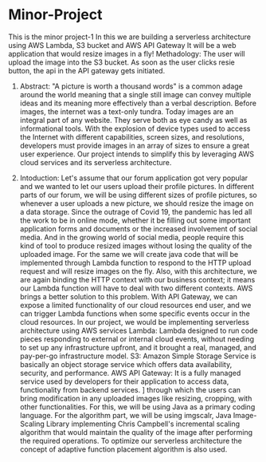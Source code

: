# Minor-Project
This is the minor project-1
In this we are building a serverless architecture using AWS Lambda, S3 bucket and AWS API Gateway
It will be a web application that would resize images in a fly!
Methadology:
The user will upload the image into the S3 bucket. As soon as the user clicks resie button, the api in the API gateway gets initiated.

1) Abstract:
"A picture is worth a thousand words" is a common adage around the world meaning that a single still image can convey multiple ideas and its meaning more effectively than a verbal description. Before images, the internet was a text-only tundra. Today images are an integral part of any website. They serve both as eye candy as well as informational tools. 
With the explosion of device types used to access the Internet with different capabilities, screen sizes, and resolutions, developers must provide images in an array of sizes to ensure a great user experience. Our project intends to simplify this by leveraging AWS cloud services and its serverless architecture.

2) Intoduction:
Let's assume that our forum application got very popular and we wanted to let our users upload their profile pictures. In different parts of our forum, we will be using different sizes of profile pictures, so whenever a user uploads a new picture, we should resize the image on a data storage. 
Since the outrage of Covid 19, the pandemic has led all the work to be in online mode, whether it be filling out some important application forms and documents or the increased involvement of social media.
And in the growing world of social media, people require this kind of tool to produce resized images without losing the quality of the uploaded image. For the same we will create java code that will be implemented through Lambda function to respond to the HTTP upload request and will resize images on the fly. Also, with this architecture, we are again binding the HTTP context with our business context; it means our Lambda function will have to deal with two different contexts.
AWS brings a better solution to this problem. With API Gateway, we can expose a limited functionality of our cloud resources end user, and we can trigger Lambda functions when some specific events occur in the cloud resources.
In our project, we would be implementing serverless architecture using AWS services  Lambda: Lambda designed to run code pieces responding to external or internal cloud events, without needing to set up any infrastructure upfront, and it brought a real, managed, and pay-per-go infrastructure model.
S3: Amazon Simple Storage Service is basically an object storage service which offers data availability, security, and performance.
AWS API Gateway: It is a fully managed service used by developers for their application to access data, functionality from backend services. ] through which the users can bring modification in any uploaded images like resizing, cropping, with other functionalities. For this, we will be using Java as a primary coding language. For the algorithm part, we will be using imgscalr, Java Image-Scaling Library implementing Chris Campbell's incremental scaling algorithm that would maintain the quality of the image after performing the required operations. To optimize our serverless architecture the concept of adaptive function placement algorithm is also used.





